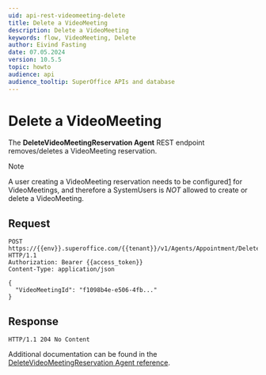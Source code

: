 ```yaml
---
uid: api-rest-videomeeting-delete
title: Delete a VideoMeeting
description: Delete a VideoMeeting
keywords: flow, VideoMeeting, Delete
author: Eivind Fasting
date: 07.05.2024
version: 10.5.5
topic: howto
audience: api
audience_tooltip: SuperOffice APIs and database
---
```


# Delete a VideoMeeting

The **DeleteVideoMeetingReservation Agent** REST endpoint removes/deletes a VideoMeeting reservation.

> [!NOTE]
> A user creating a VideoMeeting reservation needs to be configured[1] for VideoMeetings, and therefore a SystemUsers is *NOT* allowed to create or delete a VideoMeeting.

## Request

```http
POST https://{{env}}.superoffice.com/{{tenant}}/v1/Agents/Appointment/DeleteVideoMeetingReservation HTTP/1.1
Authorization: Bearer {{access_token}}
Content-Type: application/json

{
  "VideoMeetingId": "f1098b4e-e506-4fb..."
}
```

## Response

`HTTP/1.1 204 No Content`

Additional documentation can be found in the [DeleteVideoMeetingReservation Agent reference][2].

<!-- Referenced links -->
[1]: ../../../../admin/preferences/learn/video-meetings/configure-video-meetings.md
[2]: ../../../reference/restful/agent/Appointment_Agent/v1AppointmentAgent_DeleteVideoMeetingReservation.md
